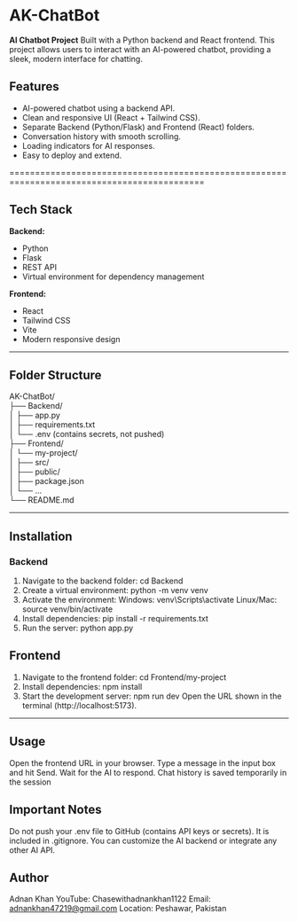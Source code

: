 # AK-ChatBot

**AI Chatbot Project** Built with a Python backend and React frontend. This project allows users to interact with an AI-powered chatbot, providing a sleek, modern interface for chatting.


## Features

- AI-powered chatbot using a backend API.
- Clean and responsive UI (React + Tailwind CSS).
- Separate Backend (Python/Flask) and Frontend (React) folders.
- Conversation history with smooth scrolling.
- Loading indicators for AI responses.
- Easy to deploy and extend.

============================================================================================

## Tech Stack

**Backend:**
- Python
- Flask
- REST API
- Virtual environment for dependency management

**Frontend:**
- React
- Tailwind CSS
- Vite
- Modern responsive design

--------------------------------------------------------

## Folder Structure
AK-ChatBot/  
├── Backend/  
│   ├── app.py  
│   ├── requirements.txt  
│   └── .env  (contains secrets, not pushed)  
├── Frontend/  
│   └── my-project/  
│       ├── src/  
│       ├── public/  
│       ├── package.json  
│       └── ...  
└── README.md  



-------------------------------------------------------------------------

## Installation
### Backend
1. Navigate to the backend folder:
   cd Backend
3. Create a virtual environment:
   python -m venv venv
4. Activate the environment:
   Windows:
   venv\Scripts\activate
   Linux/Mac:
   source venv/bin/activate
5. Install dependencies:
   pip install -r requirements.txt
6. Run the server:
   python app.py


## Frontend
1. Navigate to the frontend folder:
   cd Frontend/my-project
2. Install dependencies:
   npm install
3. Start the development server:
   npm run dev
Open the URL shown in the terminal (http://localhost:5173).

------------------------------------------------------------------------------------------------

## Usage
Open the frontend URL in your browser.
Type a message in the input box and hit Send.
Wait for the AI to respond.
Chat history is saved temporarily in the session

## Important Notes
Do not push your .env file to GitHub (contains API keys or secrets). It is included in .gitignore.
You can customize the AI backend or integrate any other AI API.

## Author
Adnan Khan
YouTube: Chasewithadnankhan1122
Email: adnankhan47219@gmail.com
Location: Peshawar, Pakistan
